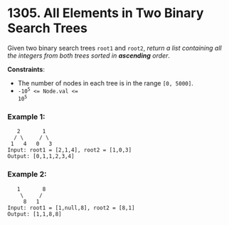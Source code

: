 # 1305. All Elements in Two Binary Search Trees

Given two binary search trees `root1` and `root2`, *return a list containing all the integers from both trees sorted in* ***ascending*** *order*.

**Constraints**:
- The number of nodes in each tree is in the range `[0, 5000]`.
- <code>-10<sup>5</sup> <= Node.val <= 10<sup>5</sup></code>

### Example 1:
```
   2       1
  / \     / \
 1   4   0   3
Input: root1 = [2,1,4], root2 = [1,0,3]
Output: [0,1,1,2,3,4]
```

### Example 2:
```
   1       8
    \     / 
     8   1 
Input: root1 = [1,null,8], root2 = [8,1]
Output: [1,1,8,8]
```
